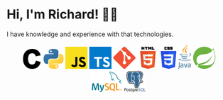 # Hi, I'm Richard! 🤝🏻

I have knowledge and experience with that technologies.

<p align="center">
  <a href="https://gcc.gnu.org/"><img src="https://github.com/RRICHARRD/RRICHARRD/blob/master/tech-logos/c.png" alt="c-logo" width="45"/></a>
  <a href="https://www.python.org"><img src="https://github.com/RRICHARRD/RRICHARRD/blob/master/tech-logos/python.png" alt="python-logo" width="45"/></a>
  <a href="https://www.javascript.com/"><img src="https://github.com/RRICHARRD/RRICHARRD/blob/master/tech-logos/jslogo.png" alt="js-logo" width="50"/></a>
  <a href="https://www.typescriptlang.org/"><img src="https://github.com/RRICHARRD/RRICHARRD/blob/master/tech-logos/TSLogo.png" alt="ts-logo" width="50"/></a>
  <a href="https://git.scm.com"><img src="https://github.com/RRICHARRD/RRICHARRD/blob/master/tech-logos/git.png" alt="git-logo" width="50"/></a>
  <a href="https://www.w3.org/html/logo/"><img src="https://github.com/RRICHARRD/RRICHARRD/blob/master/tech-logos/html5.png" alt="html5-logo" width="50"/></a>
  <a href="https://www.w3schools.com/css/"><img src="https://github.com/RRICHARRD/RRICHARRD/blob/master/tech-logos/css3.png" alt="css3-logo" width="35"/></a>
  <a href="https://www.oracle.com/java/"><img src="https://github.com/RRICHARRD/RRICHARRD/blob/master/tech-logos/java.png" alt="Angular-logo" width="30"/></a>
  <a href="https://spring.io/"><img src="https://github.com/RRICHARRD/RRICHARRD/blob/master/tech-logos/spring.svg" alt="Spring-logo" width="50"/></a>
  <a href="https://mysql.com"><img src="https://github.com/RRICHARRD/RRICHARRD/blob/master/tech-logos/mysql.png" alt="mysql-logo" width="70"/></a>
  <a href="https://postgresql.org"><img src="https://github.com/RRICHARRD/RRICHARRD/blob/master/tech-logos/postgresql.png" alt="postgresql-logo" width="50"/></a>
</p>


<!--
**RRICHARRD/RRICHARRD** is a ✨ _special_ ✨ repository because its `README.md` (this file) appears on your GitHub profile.

Here are some ideas to get you started:

- 🔭 I’m currently working on ...
- 🌱 I’m currently learning ...
- 👯 I’m looking to collaborate on ...
- 🤔 I’m looking for help with ...
- 💬 Ask me about ...
- 📫 How to reach me: ...
- 😄 Pronouns: ...
- ⚡ Fun fact: ...
-->
